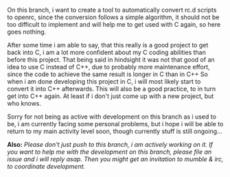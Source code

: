 On this branch, i want to create a tool to automatically convert rc.d scripts to openrc, since the conversion follows a simple algorithm, it should not be too difficult to implement and will help me to get used with C again, so here goes nothing.

After some time i am able to say, that this really is a good project to get back into C, i am a lot more confident about my C coding abilities than before this project. That being said in hindsight it was not that good of an idea to use C instead of C++, due to probably more maintenance effort, since the code to achieve the same result is longer in C than in C++
So when i am done developing this project in C, i will most likely start to convert it into C++ afterwards. This will also be a good practice, to in turn get into C++ again. At least if i don't just come up with a new project, but who knows.

Sorry for not being as active with development on this branch as i used to be, i am currently facing some personal problems, but i hope i will be able to return to my main activity level soon, though currently stuff is still ongoing...

<b>Also:</b> <i>Please don't just push to this branch, i am actively working on it. If you want to help me with the development on this branch, please file an issue and i will reply asap. Then you might get an invitation to mumble & irc, to coordinate development.</i>
